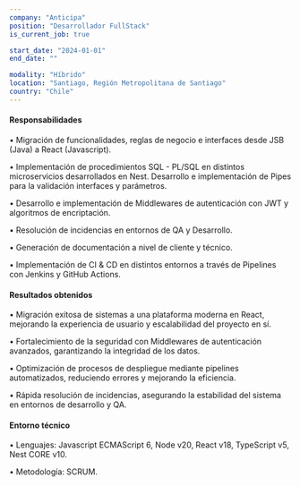 ```yaml
---
company: "Anticipa"
position: "Desarrollador FullStack"
is_current_job: true

start_date: "2024-01-01"
end_date: ""

modality: "Híbrido"
location: "Santiago, Región Metropolitana de Santiago"
country: "Chile"
---
```


#### Responsabilidades

• Migración de funcionalidades, reglas de negocio e interfaces desde JSB (Java) a React (Javascript).

• Implementación de procedimientos SQL - PL/SQL en distintos microservicios desarrollados en Nest. Desarrollo e implementación de Pipes para la validación interfaces y parámetros.

• Desarrollo e implementación de Middlewares de autenticación con JWT y algoritmos de encriptación.

• Resolución de incidencias en entornos de QA y Desarrollo.

• Generación de documentación a nivel de cliente y técnico.

• Implementación de CI & CD en distintos entornos a través de Pipelines con Jenkins y GitHub Actions.

#### Resultados obtenidos

• Migración exitosa de sistemas a una plataforma moderna en React, mejorando la experiencia de usuario y escalabilidad del proyecto en sí.

• Fortalecimiento de la seguridad con Middlewares de autenticación avanzados, garantizando la integridad de los datos.

• Optimización de procesos de despliegue mediante pipelines automatizados, reduciendo errores y mejorando la eficiencia.

• Rápida resolución de incidencias, asegurando la estabilidad del sistema en entornos de desarrollo y QA.

#### Entorno técnico

• Lenguajes: Javascript ECMAScript 6, Node v20, React v18, TypeScript v5, Nest CORE v10.

• Metodología: SCRUM.

